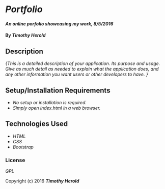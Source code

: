 
# _Portfolio_

#### _An online porfolio showcasing my work, 8/5/2016_

#### By _**Timothy Herold**_

## Description

_{This is a detailed description of your application. Its purpose and usage.  Give as much detail as needed to explain what the application does, and any other information you want users or other developers to have. }_

## Setup/Installation Requirements

* _No setup or installation is required._
* _Simply open index.html in a web browser._

## Technologies Used

* _HTML_
* _CSS_
* _Bootstrap_

### License

*GPL*

Copyright (c) 2016 **_Timothy Herold_**
